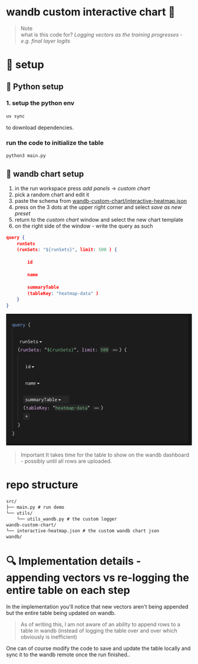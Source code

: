 # wandb custom interactive chart 🙂


> Note  
> what is this code for? *Logging vectors as the training progresses - e.g. final layer logits*



# 🚀 setup

## 🐍 Python setup
### 1. setup the python env
 ```bash
uv sync
```
to download dependencies.

### run the code to initialize the table
```bash
python3 main.py
```

## 🧠 wandb chart setup
1. in the run workspace press *add panels* -> *custom chart*
2. pick a random chart and edit it
3. paste the schema from [wandb-custom-chart/interactive-heatmap.json](wandb-custom-chart/interactive-heatmap.json)
4. press on the 3 dots at the upper right corner and select *save as new preset*
5. return to the *custom chart* window and select the new chart template
6. on the right side of the window - write the query as such
```json
query {
    runSets
    (runSets: "${runSets}", limit: 500 ) {
        
        id
        
        name
        
        summaryTable
        (tableKey: "heatmap-data" )
    }
}
```

![image](images/wandb-custom-chart-query.png)


> Important
> It takes time for the table to show on the wandb dashboard - possibly until all rows are uploaded.


# repo structure

```
src/
├── main.py # run demo
└── utils/
    └── utils_wandb.py # the custom logger
wandb-custom-chart/
└── interactive-heatmap.json # the custom wandb chart json
wandb/
```

# 🔍 Implementation details - appending vectors vs re-logging the entire table on each step
In the implementation you'll notice that new vectors aren't being appended but the entire table being updated on wandb.

> As of writing this, I am not aware of an ability to append rows to a table in wandb (instead of logging the table over and over which obviously is inefficient)

One can of course modify the code to save and update the table locally and sync it to the wandb remote once the run finished..